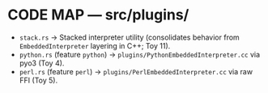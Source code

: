 # CODE MAP — src/plugins/

- `stack.rs` → Stacked interpreter utility (consolidates behavior from `EmbeddedInterpreter` layering in C++; Toy 11).
- `python.rs` (feature `python`) → `plugins/PythonEmbeddedInterpreter.cc` via pyo3 (Toy 4).
- `perl.rs` (feature `perl`) → `plugins/PerlEmbeddedInterpreter.cc` via raw FFI (Toy 5).
